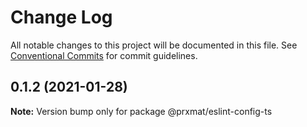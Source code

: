 # Change Log

All notable changes to this project will be documented in this file.
See [Conventional Commits](https://conventionalcommits.org) for commit guidelines.

## 0.1.2 (2021-01-28)

**Note:** Version bump only for package @prxmat/eslint-config-ts
